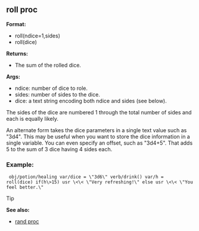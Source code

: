 ## roll proc

**Format:**
+   roll(ndice=1,sides)
+   roll(dice)
<!-- -->
**Returns:**
+   The sum of the rolled dice.
<!-- -->
**Args:**
+   ndice: number of dice to role.
+   sides: number of sides to the dice.
+   dice: a text string encoding both ndice and sides (see below).


The sides of the dice are numbered 1 through the total number
of sides and each is equally likely. 

An alternate form takes
the dice parameters in a single text value such as \"3d4\". This may be
useful when you want to store the dice information in a single variable.
You can even specify an offset, such as \"3d4+5\". That adds 5 to the
sum of 3 dice having 4 sides each.
### Example:

``` dm
 obj/potion/healing var/dice = \"3d6\" verb/drink() var/h =
roll(dice) if(h\>15) usr \<\< \"Very refreshing!\" else usr \<\< \"You
feel better.\" 
```


> [!TIP] 
> **See also:**
> +   [rand proc](/ref/proc/rand.md) <!-- -->